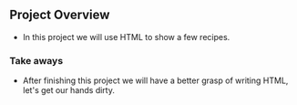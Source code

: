 ## Project Overview

- In this project we will use HTML to show a few recipes.

### Take aways

- After finishing this project we will have a better grasp of writing HTML, let's get our hands dirty. 
